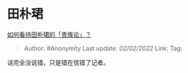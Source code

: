 # 田朴珺
[如何看待田朴珺的「贵族论」？](https://www.zhihu.com/question/347510965/answer/861700110)

> Author: #Anonymity 
> Last update: *02/02/2022* 
> Link:
> Tag: 

话完全没说错，只是错在信错了记者。
